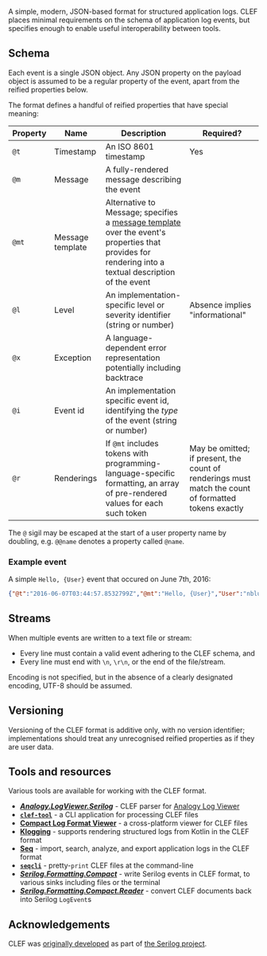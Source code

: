 A simple, modern, JSON-based format for structured application logs. CLEF places minimal requirements on the schema of application log events, but specifies enough to enable useful interoperability between tools.

## Schema

Each event is a single JSON object. Any JSON property on the payload object is assumed to be a regular property of the event, apart from the reified properties below.

The format defines a handful of reified properties that have special meaning:

| Property | Name | Description | Required? |
| -------- | ---- | ----------- | --------- |
| `@t`     | Timestamp | An ISO 8601 timestamp | Yes |
| `@m`     | Message | A fully-rendered message describing the event | |
| `@mt` | Message template | Alternative to Message; specifies a [message template](https://messagetemplates.org) over the event's properties that provides for rendering into a textual description of the event | |
| `@l` | Level | An implementation-specific level or severity identifier (string or number) | Absence implies "informational"  |
| `@x` | Exception | A language-dependent error representation potentially including backtrace | |
| `@i` | Event id | An implementation specific event id, identifying the _type_ of the event (string or number) | |
| `@r` | Renderings | If `@mt` includes tokens with programming-language-specific formatting, an array of pre-rendered values for each such token | May be omitted; if present, the count of renderings must match the count of formatted tokens exactly |

The `@` sigil may be escaped at the start of a user property name by doubling, e.g. `@@name` denotes a property called `@name`.

### Example event

A simple `Hello, {User}` event that occured on June 7th, 2016:

```json
{"@t":"2016-06-07T03:44:57.8532799Z","@mt":"Hello, {User}","User":"nblumhardt"}
```

## Streams

When multiple events are written to a text file or stream:

 * Every line must contain a valid event adhering to the CLEF schema, and
 * Every line must end with `\n`, `\r\n`, or the end of the file/stream.

Encoding is not specified, but in the absence of a clearly designated encoding, UTF-8 should be assumed.

## Versioning

Versioning of the CLEF format is additive only, with no version identifier; implementations should treat any unrecognised reified properties as if they are user data.

## Tools and resources

Various tools are available for working with the CLEF format.

 * **[_Analogy.LogViewer.Serilog_](https://github.com/Analogy-LogViewer/Analogy.LogViewer.Serilog)** - CLEF parser for [Analogy Log Viewer](https://github.com/Analogy-LogViewer/Analogy.LogViewer)
 * **[`clef-tool`](https://github.com/datalust/clef-tool)** - a CLI application for processing CLEF files
 * **[Compact Log Format Viewer](https://github.com/warrenbuckley/Compact-Log-Format-Viewer)** - a cross-platform viewer for CLEF files
 * **[Klogging](https://github.com/klogging/klogging)** - supports rendering structured logs from Kotlin in the CLEF format
 * **[Seq](https://datalust.co/seq)** - import, search, analyze, and export application logs in the CLEF format
 * **[`seqcli`](https://github.com/datalust/seqcli)** - pretty-`print` CLEF files at the command-line
 * **[_Serilog.Formatting.Compact_](https://github.com/serilog/serilog-formatting-compact)** - write Serilog events in CLEF format, to various sinks including files or the terminal
 * **[_Serilog.Formatting.Compact.Reader_](https://github.com/serilog/serilog-formatting-compact-reader)** - convert CLEF documents back into Serilog `LogEvent`s
 
## Acknowledgements

CLEF was [originally developed](https://nblumhardt.com/2016/07/serilog-2-0-json-improvements/#compact-json-support) as part of [the Serilog project](https://serilog.net).
